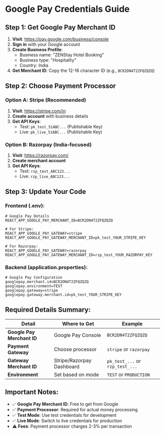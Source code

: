 # Google Pay Credentials Guide

## Step 1: Get Google Pay Merchant ID

1. **Visit**: https://pay.google.com/business/console
2. **Sign in** with your Google account
3. **Create Business Profile**:
   - Business name: "ZENStay Hotel Booking"
   - Business type: "Hospitality"
   - Country: India
4. **Get Merchant ID**: Copy the 12-16 character ID (e.g., `BCR2DN4T2ZFQZQZQ`)

## Step 2: Choose Payment Processor

### Option A: Stripe (Recommended)
1. **Visit**: https://stripe.com/in
2. **Create account** with business details
3. **Get API Keys**:
   - Test: `pk_test_51ABC...` (Publishable Key)
   - Live: `pk_live_51ABC...` (Publishable Key)

### Option B: Razorpay (India-focused)
1. **Visit**: https://razorpay.com/
2. **Create merchant account**
3. **Get API Keys**:
   - Test: `rzp_test_ABC123...`
   - Live: `rzp_live_ABC123...`

## Step 3: Update Your Code

### Frontend (.env):
```env
# Google Pay Details
REACT_APP_GOOGLE_PAY_MERCHANT_ID=BCR2DN4T2ZFQZQZQ

# For Stripe:
REACT_APP_GOOGLE_PAY_GATEWAY=stripe
REACT_APP_GOOGLE_PAY_GATEWAY_MERCHANT_ID=pk_test_YOUR_STRIPE_KEY

# For Razorpay:
REACT_APP_GOOGLE_PAY_GATEWAY=razorpay
REACT_APP_GOOGLE_PAY_GATEWAY_MERCHANT_ID=rzp_test_YOUR_RAZORPAY_KEY
```

### Backend (application.properties):
```properties
# Google Pay Configuration
googlepay.merchant.id=BCR2DN4T2ZFQZQZQ
googlepay.environment=TEST
googlepay.gateway=stripe
googlepay.gateway.merchant.id=pk_test_YOUR_STRIPE_KEY
```

## Required Details Summary:

| Detail | Where to Get | Example |
|--------|-------------|---------|
| **Google Pay Merchant ID** | Google Pay Console | `BCR2DN4T2ZFQZQZQ` |
| **Payment Gateway** | Choose processor | `stripe` or `razorpay` |
| **Gateway Merchant ID** | Stripe/Razorpay Dashboard | `pk_test_...` or `rzp_test_...` |
| **Environment** | Set based on mode | `TEST` or `PRODUCTION` |

## Important Notes:

- ✅ **Google Pay Merchant ID**: Free to get from Google
- ✅ **Payment Processor**: Required for actual money processing
- ✅ **Test Mode**: Use test credentials for development
- ✅ **Live Mode**: Switch to live credentials for production
- ⚠️ **Fees**: Payment processor charges 2-3% per transaction
